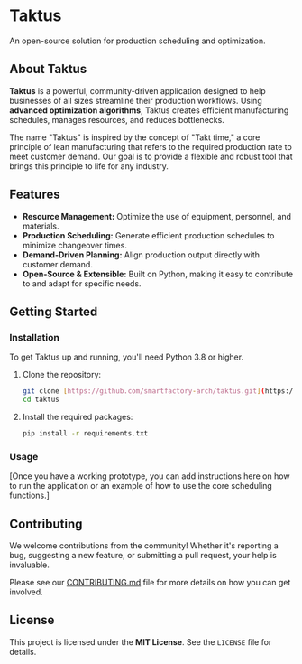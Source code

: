 # Taktus

An open-source solution for production scheduling and optimization.

## About Taktus

**Taktus** is a powerful, community-driven application designed to help businesses of all sizes streamline their production workflows. Using **advanced optimization algorithms**, Taktus creates efficient manufacturing schedules, manages resources, and reduces bottlenecks.

The name "Taktus" is inspired by the concept of "Takt time," a core principle of lean manufacturing that refers to the required production rate to meet customer demand. Our goal is to provide a flexible and robust tool that brings this principle to life for any industry.

## Features

- **Resource Management:** Optimize the use of equipment, personnel, and materials.
- **Production Scheduling:** Generate efficient production schedules to minimize changeover times.
- **Demand-Driven Planning:** Align production output directly with customer demand.
- **Open-Source & Extensible:** Built on Python, making it easy to contribute to and adapt for specific needs.

## Getting Started

### Installation

To get Taktus up and running, you'll need Python 3.8 or higher.

1.  Clone the repository:
    ```bash
    git clone [https://github.com/smartfactory-arch/taktus.git](https://github.com/smartfactory-arch/taktus.git)
    cd taktus
    ```
2.  Install the required packages:
    ```bash
    pip install -r requirements.txt
    ```

### Usage

[Once you have a working prototype, you can add instructions here on how to run the application or an example of how to use the core scheduling functions.]

## Contributing

We welcome contributions from the community! Whether it's reporting a bug, suggesting a new feature, or submitting a pull request, your help is invaluable.

Please see our [CONTRIBUTING.md](CONTRIBUTING.md) file for more details on how you can get involved.

## License

This project is licensed under the **MIT License**. See the `LICENSE` file for details.

